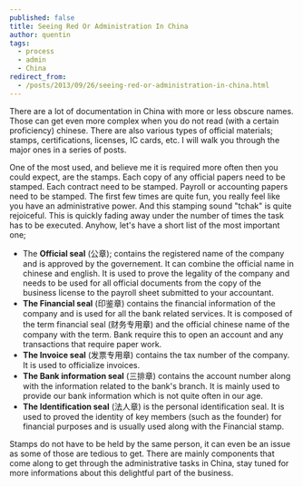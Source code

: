 ```yaml
---
published: false
title: Seeing Red Or Administration In China
author: quentin
tags:
  - process
  - admin
  - China
redirect_from:
  - /posts/2013/09/26/seeing-red-or-administration-in-china.html
---
```


There are a lot of documentation in China with more or less obscure names. Those can get even more complex when you do not read (with a certain proficiency) chinese. There are also various types of official materials; stamps, certifications, licenses, IC cards, etc. I will walk you through the major ones in a series of posts.

<!--more-->

One of the most used, and believe me it is required more often then you could expect, are the stamps. Each copy of any official papers need to be stamped. Each contract need to be stamped. Payroll or accounting papers need to be stamped. The first few times are quite fun, you really feel like you have an administrative power. And this stamping sound "tchak" is quite rejoiceful. This is quickly fading away under the number of times the task has to be executed. Anyhow, let's have a short list of the most important one;

* The **Official seal** (公章); contains the registered name of the company and is approved by the governement. It can combine the official name in chinese and english. It is used to prove the legality of the company and needs to be used for all official documents from the copy of the business license to the payroll sheet submitted to your accountant.
* **The Financial seal** (印鉴章) contains the financial information of the company and is used for all the bank related services. It is composed of the term financial seal (财务专用章) and the official chinese name of the company with the term. Bank require this to open an account and any transactions that require paper work.
* **The Invoice seal** (发票专用章) contains the tax number of the company. It is used to officialize invoices.
* **The Bank information seal** (三排章) contains the account number along with the information related to the bank's branch. It is mainly used to provide our bank information which is not quite often in our age.
* **The Identification seal** (法人章) is the personal identification seal. It is used to proved the identity of key members (such as the founder) for financial purposes and is usually used along with the Financial stamp.

Stamps do not have to be held by the same person, it can even be an issue as some of those are tedious to get. There are mainly components that come along to get through the administrative tasks in China, stay tuned for more informations about this delightful part of the business.
